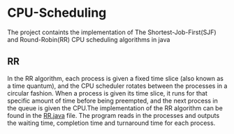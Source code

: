 # CPU-Scheduling
The project containts the implementation of The Shortest-Job-First(SJF) and Round-Robin(RR) CPU scheduling algorithms in java

## RR
In the RR algorithm, each process is given a fixed time slice (also known as a time quantum), and the CPU scheduler rotates between the processes in a circular fashion. When a process is given its time slice, it runs for that specific amount of time before being preempted, and the next process in the queue is given the CPU.The implementation of the RR algorithm can be found in the <a href="https://github.com/Mahmoud175/CPU-Scheduling/blob/main/Src/RR.java">RR.java</a> file. The program reads in the processes and outputs the waiting time, completion time and turnaround time for each process.
